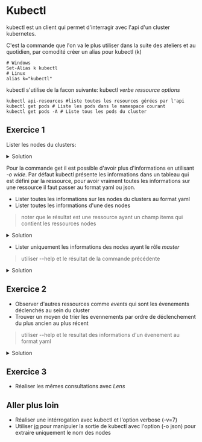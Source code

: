 # Kubectl

kubectl est un client qui permet d'interragir avec l'api d'un cluster kubernetes.

C'est la commande que l'on va le plus utiliser dans la suite des ateliers et au quotidien, par comodité créer un alias pour kubectl (k)

```shell
# Windows
Set-Alias k kubectl
# Linux
alias k="kubectl"
```

kubectl s'utilise de la facon suivante: kubectl _verbe_ _ressource_ _options_

```shell
kubectl api-resources #liste toutes les resources gérées par l'api
kubectl get pods # Liste les pods dans le namespace courant
kubectl get pods -A # Liste tous les pods du cluster
```

## Exercice 1

Lister les nodes du clusters:

<details>
<summary>Solution</summary>

```shell
k get nodes
```

</details>

Pour la commande get il est possible d'avoir plus d'informations en utilisant _-o wide_.
Par défaut kubectl présente les informations dans un tableau qui est défini par la ressource, pour avoir vraiment toutes les informations sur une ressource il faut passer au format yaml ou json.

- Lister toutes les informations sur les nodes du clusters au format yaml
- Lister toutes les informations d'une des nodes

> noter que le résultat est une ressource ayant un champ items qui contient les ressources nodes

<details>
<summary>Solution</summary>

```shell
k get nodes -o yaml
k get nodes k3d-workshop-server-0 -o yaml
```

</details>

- Lister uniquement les informations des nodes ayant le rôle _master_

> utiliser --help et le résultat de la commande précédente

<details>
<summary>Solution</summary>

```shell
k get nodes -l node-role.kubernetes.io/master=true
```

</details>

## Exercice 2

- Observer d'autres ressources comme _events_ qui sont les évenements déclenchés au sein du cluster
- Trouver un moyen de trier les evennements par ordre de déclenchement du plus ancien au plus récent

> utiliser --help et le resultat des informations d'un évenement au format yaml

<details>
<summary>Solution</summary>

```shell
k get events
k get events -o yaml
k get events --sort-by='{.lastTimestamp}'
```

</details>

## Exercice 3

- Réaliser les mêmes consultations avec _Lens_

## Aller plus loin

- Réaliser une intérrogation avec kubectl et l'option verbose (-v=7)
- Utiliser [jq](https://stedolan.github.io/jq/) pour manipuler la sortie de kubectl avec l'option (-o json) pour extraire uniquement le nom des nodes

